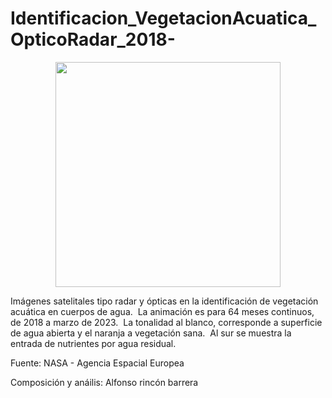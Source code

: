 # Identificacion_VegetacionAcuatica_OpticoRadar_2018-

<p align="center">
  <img width="360" src="/Jpg_Animacion/anigif.gif">
</p>

Imágenes satelitales tipo radar y ópticas en la identificación de vegetación acuática en cuerpos de agua.  La animación es para 64 meses continuos, de 2018 a marzo de 2023.  La tonalidad al blanco, corresponde a superficie de agua abierta y el naranja a vegetación sana.  Al sur se muestra la entrada de nutrientes por agua residual.

Fuente: NASA - Agencia Espacial Europea

Composición y anáilis: Alfonso rincón barrera

